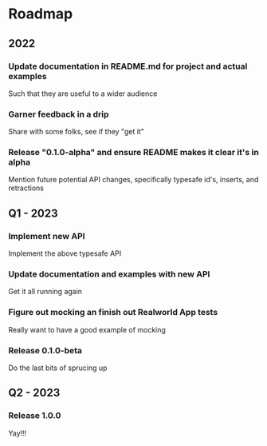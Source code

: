 # Roadmap
## 2022
### Update documentation in README.md for project and actual examples 
Such that they are useful to a wider audience

### Garner feedback in a drip
Share with some folks, see if they "get it"

### Release "0.1.0-alpha" and ensure README makes it clear it's in alpha
Mention future potential API changes, specifically typesafe
id's, inserts, and retractions

## Q1 - 2023

### Implement new API
Implement the above typesafe API

### Update documentation and examples with new API
Get it all running again

### Figure out mocking an finish out Realworld App tests 
Really want to have a good example of mocking

### Release 0.1.0-beta 
Do the last bits of sprucing up

## Q2 - 2023

### Release 1.0.0
Yay!!!
